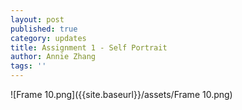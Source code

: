 ```yaml
---
layout: post
published: true
category: updates
title: Assignment 1 - Self Portrait
author: Annie Zhang
tags: ''
---
```

![Frame 10.png]({{site.baseurl}}/assets/Frame 10.png)

